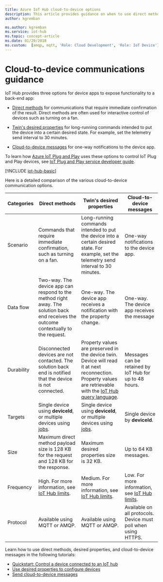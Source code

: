 ```yaml
---
title: Azure IoT Hub cloud-to-device options
description: This article provides guidance on when to use direct methods, device twin's desired properties, or cloud-to-device messages for cloud-to-device communications. 
author: kgremban

ms.author: kgremban
ms.service: iot-hub
ms.topic: concept-article
ms.date: 01/29/2018
ms.custom:  [amqp, mqtt, 'Role: Cloud Development', 'Role: IoT Device']
---
```


# Cloud-to-device communications guidance

IoT Hub provides three options for device apps to expose functionality to a back-end app:

* [Direct methods](iot-hub-devguide-direct-methods.md) for communications that require immediate confirmation of the result. Direct methods are often used for interactive control of devices such as turning on a fan.

* [Twin's desired properties](iot-hub-devguide-device-twins.md) for long-running commands intended to put the device into a certain desired state. For example, set the telemetry send interval to 30 minutes.

* [Cloud-to-device messages](iot-hub-devguide-messages-c2d.md) for one-way notifications to the device app.

To learn how [Azure IoT Plug and Play](../iot-develop/overview-iot-plug-and-play.md) uses these options to control IoT Plug and Play devices, see [IoT Plug and Play service developer guide](../iot-develop/concepts-developer-guide-service.md).

[!INCLUDE [iot-hub-basic](../../includes/iot-hub-basic-whole.md)]

Here is a detailed comparison of the various cloud-to-device communication options.

| Categories | Direct methods | Twin's desired properties | Cloud-to-device messages |
| ---------- | -------------- | ------------------------- | ------------------------ |
| Scenario | Commands that require immediate confirmation, such as turning on a fan. | Long-running commands intended to put the device into a certain desired state. For example, set the telemetry send interval to 30 minutes. | One-way notifications to the device app. |
| Data flow | Two-way. The device app can respond to the method right away. The solution back end receives the outcome contextually to the request. | One-way. The device app receives a notification with the property change. | One-way. The device app receives the message
| Durability | Disconnected devices are not contacted. The solution back end is notified that the device is not connected. | Property values are preserved in the device twin. Device will read it at next reconnection. Property values are retrievable with the [IoT Hub query language](iot-hub-devguide-query-language.md). | Messages can be retained by IoT Hub for up to 48 hours. |
| Targets | Single device using **deviceId**, or multiple devices using [jobs](iot-hub-devguide-jobs.md). | Single device using **deviceId**, or multiple devices using [jobs](iot-hub-devguide-jobs.md). | Single device by **deviceId**. |
| Size | Maximum direct method payload size is 128 KB for the request and 128 KB for the response. | Maximum desired properties size is 32 KB. | Up to 64 KB messages. |
| Frequency | High. For more information, see [IoT Hub limits](iot-hub-devguide-quotas-throttling.md). | Medium. For more information, see [IoT Hub limits](iot-hub-devguide-quotas-throttling.md). | Low. For more information, see [IoT Hub limits](iot-hub-devguide-quotas-throttling.md). |
| Protocol | Available using MQTT or AMQP. | Available using MQTT or AMQP. | Available on all protocols. Device must poll when using HTTPS. |

Learn how to use direct methods, desired properties, and cloud-to-device messages in the following tutorials:

* [Quickstart: Control a device connected to an IoT hub](quickstart-control-device.md)
* [Use desired properties to configure devices](tutorial-device-twins.md) 
* [Send cloud-to-device messages](c2d-messaging-node.md)
